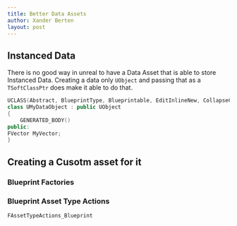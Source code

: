 ```yaml
---
title: Better Data Assets
author: Xander Berten
layout: post
---
```



## Instanced Data
There is no good way in unreal to have a Data Asset that is able to store Instanced Data.
Creating a data only `UObject` and passing that as a `TSoftClassPtr` does make it able to do that.

``` c++
UCLASS(Abstract, BlueprintType, Blueprintable, EditInlineNew, CollapseCategories, NotPlaceable, meta = (DontUseGenericSpawnObject, DataOnly))
class UMyDataObject : public UObject
{
    GENERATED_BODY()
public:
FVector MyVector;
}
```


## Creating a Cusotm asset for it

### Blueprint Factories


###  Blueprint Asset Type Actions
`FAssetTypeActions_Blueprint`
